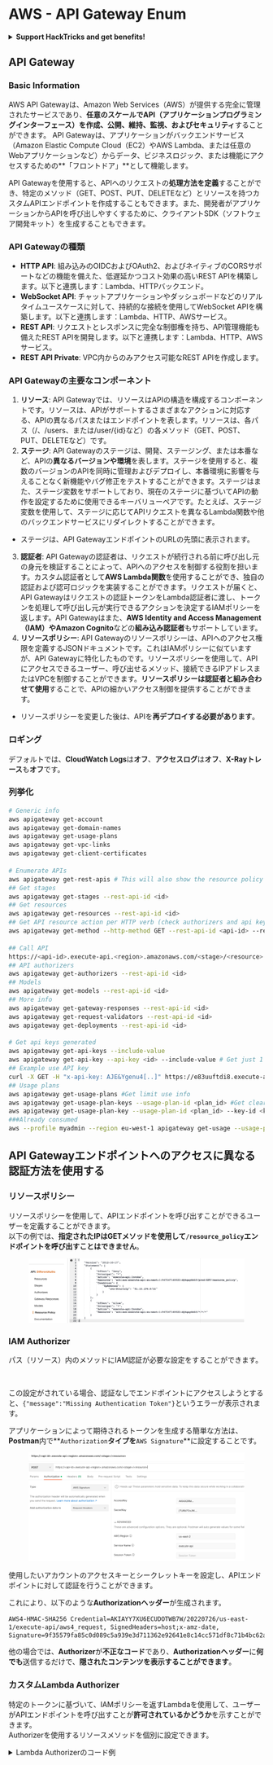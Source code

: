 # AWS - API Gateway Enum

<details>

<summary><strong>Support HackTricks and get benefits!</strong></summary>

* If you want to see your **company advertised in HackTricks** or if you want access to the **latest version of the PEASS or download HackTricks in PDF** Check the [**SUBSCRIPTION PLANS**](https://github.com/sponsors/carlospolop)!
* Get the [**official PEASS & HackTricks swag**](https://peass.creator-spring.com)
* Discover [**The PEASS Family**](https://opensea.io/collection/the-peass-family), our collection of exclusive [**NFTs**](https://opensea.io/collection/the-peass-family)
* **Join the** 💬 [**Discord group**](https://discord.gg/hRep4RUj7f) or the [**telegram group**](https://t.me/peass) or **follow** me on **Twitter** 🐦 [**@carlospolopm**](https://twitter.com/carlospolopm)**.**
* **Share your hacking tricks by submitting PRs to the** [**HackTricks**](https://github.com/carlospolop/hacktricks) and [**HackTricks Cloud**](https://github.com/carlospolop/hacktricks-cloud) github repos.

</details>

## API Gateway

### Basic Information

AWS API Gatewayは、Amazon Web Services（AWS）が提供する完全に管理されたサービスであり、**任意のスケールでAPI（アプリケーションプログラミングインターフェース）を作成、公開、維持、監視、およびセキュリティ**することができます。 API Gatewayは、アプリケーションがバックエンドサービス（Amazon Elastic Compute Cloud（EC2）やAWS Lambda、または任意のWebアプリケーションなど）からデータ、ビジネスロジック、または機能にアクセスするための**「フロントドア」**として機能します。

API Gatewayを使用すると、APIへのリクエストの**処理方法を定義**することができ、特定のメソッド（GET、POST、PUT、DELETEなど）とリソースを持つカスタムAPIエンドポイントを作成することもできます。また、開発者がアプリケーションからAPIを呼び出しやすくするために、クライアントSDK（ソフトウェア開発キット）を生成することもできます。

### API Gatewayの種類

* **HTTP API**: 組み込みのOIDCおよびOAuth2、およびネイティブのCORSサポートなどの機能を備えた、低遅延かつコスト効果の高いREST APIを構築します。以下と連携します：Lambda、HTTPバックエンド。
* **WebSocket API**: チャットアプリケーションやダッシュボードなどのリアルタイムユースケースに対して、持続的な接続を使用してWebSocket APIを構築します。以下と連携します：Lambda、HTTP、AWSサービス。
* **REST API**: リクエストとレスポンスに完全な制御権を持ち、API管理機能も備えたREST APIを開発します。以下と連携します：Lambda、HTTP、AWSサービス。
* **REST API Private**: VPC内からのみアクセス可能なREST APIを作成します。

### API Gatewayの主要なコンポーネント

1. **リソース**: API Gatewayでは、リソースはAPIの構造を構成するコンポーネントです。リソースは、APIがサポートするさまざまなアクションに対応する、APIの異なるパスまたはエンドポイントを表します。リソースは、各パス（/、/users、または/user/{id}など）の各メソッド（GET、POST、PUT、DELETEなど）です。
2. **ステージ**: API Gatewayのステージは、開発、ステージング、または本番など、APIの**異なるバージョンや環境**を表します。ステージを使用すると、複数のバージョンのAPIを同時に管理およびデプロイし、本番環境に影響を与えることなく新機能やバグ修正をテストすることができます。ステージはまた、ステージ変数をサポートしており、現在のステージに基づいてAPIの動作を設定するために使用できるキーバリューペアです。たとえば、ステージ変数を使用して、ステージに応じてAPIリクエストを異なるLambda関数や他のバックエンドサービスにリダイレクトすることができます。
* ステージは、API GatewayエンドポイントのURLの先頭に表示されます。
3. **認証者**: API Gatewayの認証者は、リクエストが続行される前に呼び出し元の身元を検証することによって、APIへのアクセスを制御する役割を担います。カスタム認証者として**AWS Lambda関数**を使用することができ、独自の認証および認可ロジックを実装することができます。リクエストが届くと、API Gatewayはリクエストの認証トークンをLambda認証者に渡し、トークンを処理して呼び出し元が実行できるアクションを決定するIAMポリシーを返します。API Gatewayはまた、**AWS Identity and Access Management（IAM）**や**Amazon Cognito**などの**組み込み認証者**もサポートしています。
4. **リソースポリシー**: API Gatewayのリソースポリシーは、APIへのアクセス権限を定義するJSONドキュメントです。これはIAMポリシーに似ていますが、API Gatewayに特化したものです。リソースポリシーを使用して、APIにアクセスできるユーザー、呼び出せるメソッド、接続できるIPアドレスまたはVPCを制御することができます。**リソースポリシーは認証者と組み合わせて使用**することで、APIの細かいアクセス制御を提供することができます。
* リソースポリシーを変更した後は、APIを**再デプロイする必要があります**。

### ロギング

デフォルトでは、**CloudWatch Logs**は**オフ**、**アクセスログ**は**オフ**、**X-Rayトレース**も**オフ**です。

### 列挙化
```bash
# Generic info
aws apigateway get-account
aws apigateway get-domain-names
aws apigateway get-usage-plans
aws apigateway get-vpc-links
aws apigateway get-client-certificates

# Enumerate APIs
aws apigateway get-rest-apis # This will also show the resource policy (if any)
## Get stages
aws apigateway get-stages --rest-api-id <id>
## Get resources
aws apigateway get-resources --rest-api-id <id>
## Get API resource action per HTTP verb (check authorizers and api key required)
aws apigateway get-method --http-method GET --rest-api-id <api-id> --resource-id <resource-id>

## Call API
https://<api-id>.execute-api.<region>.amazonaws.com/<stage>/<resource>
## API authorizers
aws apigateway get-authorizers --rest-api-id <id>
## Models
aws apigateway get-models --rest-api-id <id>
## More info
aws apigateway get-gateway-responses --rest-api-id <id>
aws apigateway get-request-validators --rest-api-id <id>
aws apigateway get-deployments --rest-api-id <id>

# Get api keys generated
aws apigateway get-api-keys --include-value
aws apigateway get-api-key --api-key <id> --include-value # Get just 1
## Example use API key
curl -X GET -H "x-api-key: AJE&Ygenu4[..]" https://e83uuftdi8.execute-api.us-east-1.amazonaws.com/dev/test
## Usage plans
aws apigateway get-usage-plans #Get limit use info
aws apigateway get-usage-plan-keys --usage-plan-id <plan_id> #Get clear text values of api keys
aws apigateway get-usage-plan-key --usage-plan-id <plan_id> --key-id <key_id>
###Already consumed
aws --profile myadmin --region eu-west-1 apigateway get-usage --usage-plan-id <plan_id> --start-date 2023-07-01 --end-date 2023-07-12
```
## API Gatewayエンドポイントへのアクセスに異なる認証方法を使用する

### リソースポリシー

リソースポリシーを使用して、APIエンドポイントを呼び出すことができるユーザーを定義することができます。\
以下の例では、**指定されたIPはGETメソッドを使用して`/resource_policy`エンドポイントを呼び出すことはできません**。

<figure><img src="../../../.gitbook/assets/image (92) (1) (1).png" alt=""><figcaption></figcaption></figure>

### IAM Authorizer

パス（リソース）内のメソッドにIAM認証が必要な設定をすることができます。

<figure><img src="https://lh3.googleusercontent.com/GGx-kfqNXu6zMqGidnO8_eR88fYPpJG-wNuBBnedAJntiRUEPTEScl7OvWthGYRiI_msYCdC6oBFvJc827Tb4-4UogxpOyrEXyst-8IDzP9DC2NOtXSY7w58L0baCAcBQjSyvBhJREvWWCtiboNYPSKuEw=s2048" alt=""><figcaption></figcaption></figure>

この設定がされている場合、認証なしでエンドポイントにアクセスしようとすると、`{"message":"Missing Authentication Token"}`というエラーが表示されます。

アプリケーションによって期待されるトークンを生成する簡単な方法は、**Postman**内で**`Authorization`**タイプを**`AWS Signature`**に設定することです。

<figure><img src="../../../.gitbook/assets/image (3) (1) (3).png" alt=""><figcaption></figcaption></figure>

使用したいアカウントのアクセスキーとシークレットキーを設定し、APIエンドポイントに対して認証を行うことができます。

これにより、以下のような**Authorizationヘッダー**が生成されます。
```
AWS4-HMAC-SHA256 Credential=AKIAYY7XU6ECUDOTWB7W/20220726/us-east-1/execute-api/aws4_request, SignedHeaders=host;x-amz-date, Signature=9f35579fa85c0d089c5a939e3d711362e92641e8c14cc571df8c71b4bc62a5c2
```
他の場合では、**Authorizer**が**不正なコード**であり、**Authorizationヘッダー**に**何でも**送信するだけで、**隠されたコンテンツを表示することができます**。

### カスタムLambda Authorizer

特定のトークンに基づいて、IAMポリシーを返すLambdaを使用して、ユーザーがAPIエンドポイントを呼び出すことが**許可されているかどうか**を示すことができます。\
Authorizerを使用するリソースメソッドを個別に設定できます。

<details>

<summary>Lambda Authorizerのコード例</summary>
```python
import json

def lambda_handler(event, context):
token = event['authorizationToken']
method_arn = event['methodArn']

if not token:
return {
'statusCode': 401,
'body': 'Unauthorized'
}

try:
# Replace this with your own token validation logic
if token == "your-secret-token":
return generate_policy('user', 'Allow', method_arn)
else:
return generate_policy('user', 'Deny', method_arn)
except Exception as e:
print(e)
return {
'statusCode': 500,
'body': 'Internal Server Error'
}

def generate_policy(principal_id, effect, resource):
policy = {
'principalId': principal_id,
'policyDocument': {
'Version': '2012-10-17',
'Statement': [
{
'Action': 'execute-api:Invoke',
'Effect': effect,
'Resource': resource
}
]
}
}
return policy
```
</details>

以下のように呼び出します：

<pre class="language-bash" data-overflow="wrap"><code class="lang-bash"><strong>curl "https://jhhqafgh6f.execute-api.eu-west-1.amazonaws.com/prod/custom_auth" -H 'Authorization: your-secret-token'
</strong></code></pre>

{% hint style="warning" %}
Lambdaコードによっては、この認証は脆弱になる可能性があります
{% endhint %}

**拒否ポリシーが生成されて返される**場合、API Gatewayによって返されるエラーは次のとおりです：`{"Message":"User is not authorized to access this resource with an explicit deny"}`

これにより、この認証が適用されていることが**特定**できます。

### 必要なAPIキー

APIエンドポイントを設定して、それにアクセスするためには**有効なAPIキーが必要**な場合があります。

<figure><img src="../../../.gitbook/assets/image (92) (1).png" alt=""><figcaption></figcaption></figure>

APIキーはAPI Gatewayポータルで生成することができ、使用回数（秒ごとのリクエスト数および月ごとのリクエスト数）を設定することもできます。

APIキーを機能させるには、それを**使用プラン**に追加する必要があります。この使用プランは**APIステージ**に追加され、関連するAPIステージには**エンドポイント**に対して**メソッドのスロットリング**が設定されている必要があります：

<figure><img src="../../../.gitbook/assets/image.png" alt=""><figcaption></figcaption></figure>

## 認証されていないアクセス

{% content-ref url="../aws-unauthenticated-enum-access/aws-api-gateway-unauthenticated-enum.md" %}
[aws-api-gateway-unauthenticated-enum.md](../aws-unauthenticated-enum-access/aws-api-gateway-unauthenticated-enum.md)
{% endcontent-ref %}

## 特権昇格

{% content-ref url="../aws-privilege-escalation/aws-apigateway-privesc.md" %}
[aws-apigateway-privesc.md](../aws-privilege-escalation/aws-apigateway-privesc.md)
{% endcontent-ref %}

## ポストエクスプロイテーション

{% content-ref url="../aws-post-exploitation/aws-api-gateway-post-exploitation.md" %}
[aws-api-gateway-post-exploitation.md](../aws-post-exploitation/aws-api-gateway-post-exploitation.md)
{% endcontent-ref %}

<details>

<summary><strong>Support HackTricks and get benefits!</strong></summary>

* もしもあなたの**会社をHackTricksで宣伝したい**場合や、**最新版のPEASSを入手したい**場合は、[**SUBSCRIPTION PLANS**](https://github.com/sponsors/carlospolop)をチェックしてください！
* [**公式PEASS＆HackTricksグッズ**](https://peass.creator-spring.com)を手に入れましょう
* [**The PEASS Family**](https://opensea.io/collection/the-peass-family)を見つけて、独占的な[**NFT**](https://opensea.io/collection/the-peass-family)を手に入れましょう
* 💬 [**Discordグループ**](https://discord.gg/hRep4RUj7f)または[**Telegramグループ**](https://t.me/peass)に参加するか、**Twitter** 🐦 [**@carlospolopm**](https://twitter.com/carlospolopm)をフォローしてください。
* **ハッキングのトリックを共有するには、** [**HackTricks**](https://github.com/carlospolop/hacktricks)と[**HackTricks Cloud**](https://github.com/carlospolop/hacktricks-cloud)のGitHubリポジトリにPRを提出してください。

</details>
